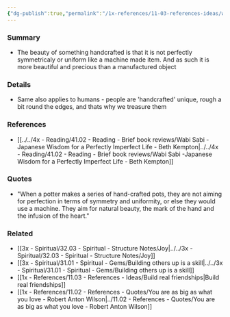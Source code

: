 ```yaml
---
{"dg-publish":true,"permalink":"/1x-references/11-03-references-ideas/we-dont-buy-handcrafted-items-for-perfection/"}
---
```



### Summary
- The beauty of something handcrafted is that it is not perfectly symmetricaly or uniform like a machine made item. And as such it is more beautiful and precious than a manufactured object

### Details
- Same also applies to humans - people are 'handcrafted' unique, rough a bit round the edges, and thats why we treasure them

### References
- [[../../4x - Reading/41.02 - Reading - Brief book reviews/Wabi Sabi -Japanese Wisdom for a Perfectly Imperfect Life - Beth Kempton\|../../4x - Reading/41.02 - Reading - Brief book reviews/Wabi Sabi -Japanese Wisdom for a Perfectly Imperfect Life - Beth Kempton]]

### Quotes
- "When a potter makes a series of hand-crafted pots, they are not aiming for perfection in terms of symmetry and uniformity, or else they would use a machine. They aim for natural beauty, the mark of the hand and the infusion of the heart."

### Related
- [[3x - Spiritual/32.03 - Spiritual - Structure Notes/Joy\|../../3x - Spiritual/32.03 - Spiritual - Structure Notes/Joy]]
- [[3x - Spiritual/31.01 - Spiritual - Gems/Building others up is a skill\|../../3x - Spiritual/31.01 - Spiritual - Gems/Building others up is a skill]]
- [[1x - References/11.03 - References - Ideas/Build real friendships\|Build real friendships]]
- [[1x - References/11.02 - References - Quotes/You are as big as what you love - Robert Anton Wilson\|../11.02 - References - Quotes/You are as big as what you love - Robert Anton Wilson]]